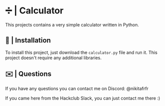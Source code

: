# ➗ | Calculator

This projects contains a very simple calculator written in Python.

## 💾 | Installation

To install this project, just download the `calculator.py` file and run it. This project doesn't require any additional libraries.

## ✉️ | Questions

If you have any questions you can contact me on Discord: @nikitafrfr

If you came here from the Hackclub Slack, you can just contact me there :)